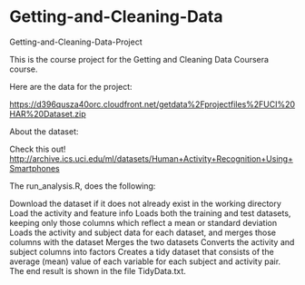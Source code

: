 # Getting-and-Cleaning-Data
Getting-and-Cleaning-Data-Project

This is the course project for the Getting and Cleaning Data Coursera course.

Here are the data for the project:

https://d396qusza40orc.cloudfront.net/getdata%2Fprojectfiles%2FUCI%20HAR%20Dataset.zip

About the dataset:

Check this out! http://archive.ics.uci.edu/ml/datasets/Human+Activity+Recognition+Using+Smartphones

The run_analysis.R, does the following:

Download the dataset if it does not already exist in the working directory
Load the activity and feature info
Loads both the training and test datasets, keeping only those columns which reflect a mean or standard deviation
Loads the activity and subject data for each dataset, and merges those columns with the dataset
Merges the two datasets
Converts the activity and subject columns into factors
Creates a tidy dataset that consists of the average (mean) value of each variable for each subject and activity pair.
The end result is shown in the file TidyData.txt.

